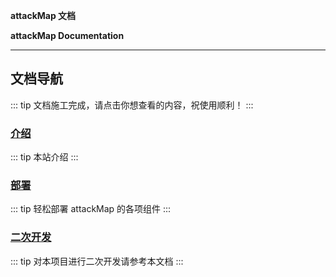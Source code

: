**attackMap 文档**

**attackMap Documentation**

------

## 文档导航

::: tip
文档施工完成，请点击你想查看的内容，祝使用顺利！
:::

### [介绍](/intro/)

::: tip
本站介绍
:::

### [部署](/deployment/)

::: tip
轻松部署 attackMap 的各项组件
:::

### [二次开发](/dev/)

::: tip
对本项目进行二次开发请参考本文档
:::
